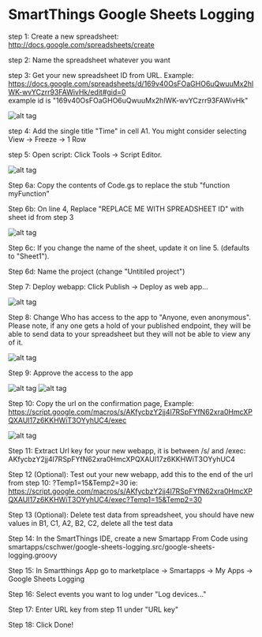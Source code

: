 # SmartThings Google Sheets Logging

step 1: Create a new spreadsheet: http://docs.google.com/spreadsheets/create

step 2: Name the spreadsheet whatever you want

step 3: Get your new spreadsheet ID from URL. Example:
https://docs.google.com/spreadsheets/d/169v40OsFOaGHO6uQwuuMx2hlWK-wvYCzrr93FAWivHk/edit#gid=0  
	example id is "169v40OsFOaGHO6uQwuuMx2hlWK-wvYCzrr93FAWivHk"
	
![alt tag](img/stgsl4.png)

step 4: Add the single title "Time" in cell A1.  You might consider selecting View -> Freeze -> 1 Row 

step 5: Open script: Click Tools -> Script Editor.

![alt tag](img/stgsl5.png)

Step 6a: Copy the contents of Code.gs to replace the stub "function myFunction"

Step 6b: On line 4, Replace "REPLACE ME WITH SPREADSHEET ID" with sheet id from step 3

![alt tag](img/stgsl6.png)

Step 6c: If you change the name of the sheet, update it on line 5. (defaults to "Sheet1").

Step 6d: Name the project (change "Untitiled project")

Step 7: Deploy webapp: Click Publish -> Deploy as web app...

![alt tag](img/stgsl7.png)

Step 8: Change Who has access to the app to "Anyone, even anonymous".  Please note, if any one gets a hold of your published endpoint, they will be able to send data to your spreadsheet but they will not be able to view any of it.

![alt tag](img/stgsl8.png)

Step 9: Approve the access to the app

![alt tag](img/stgsl9.png)
![alt tag](img/stgsl9b.png)

Step 10: Copy the url on the confirmation page, Example:
https://script.google.com/macros/s/AKfycbzY2jj4l7RSpFYfN62xra0HmcXPQXAUI17z6KKHWiT3OYyhUC4/exec

![alt tag](img/stgsl10.png)

Step 11: Extract Url key for your new webapp, it is between /s/ and /exec: AKfycbzY2jj4l7RSpFYfN62xra0HmcXPQXAUI17z6KKHWiT3OYyhUC4

Step 12 (Optional): Test out your new webapp, add this to the end of the url from step 10: ?Temp1=15&Temp2=30
ie: https://script.google.com/macros/s/AKfycbzY2jj4l7RSpFYfN62xra0HmcXPQXAUI17z6KKHWiT3OYyhUC4/exec?Temp1=15&Temp2=30

Step 13 (Optional): Delete test data from spreadsheet, you should have new values in B1, C1, A2, B2, C2, delete all the test data

Step 14: In the SmartThings IDE, create a new Smartapp From Code using
smartapps/cschwer/google-sheets-logging.src/google-sheets-logging.groovy

Step 15: In Smartthings App go to marketplace -> Smartapps -> My Apps -> Google Sheets Logging

Step 16: Select events you want to log under "Log devices..."

Step 17: Enter URL key from step 11 under "URL key"

Step 18: Click Done!
